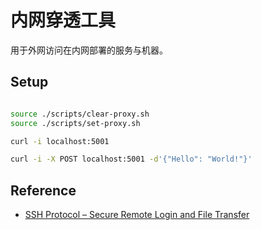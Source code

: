 # 内网穿透工具

用于外网访问在内网部署的服务与机器。

## Setup

```bash

source ./scripts/clear-proxy.sh
source ./scripts/set-proxy.sh

curl -i localhost:5001

curl -i -X POST localhost:5001 -d'{"Hello": "World!"}'

```

## Reference

- [SSH Protocol – Secure Remote Login and File Transfer](https://www.ssh.com/academy/ssh/protocol)
